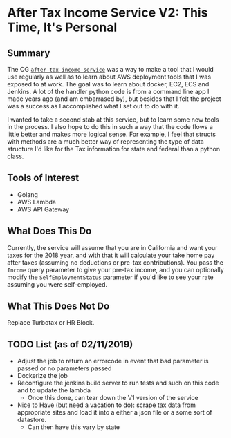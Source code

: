 # After Tax Income Service V2: This Time, It's Personal  

## Summary  
The OG [`after tax income service`](https://github.com/DylanLennard/after-tax-income-service) was a way to make a tool that I would use regularly as well as to learn about AWS deployment tools that I was exposed to at work. The goal was to learn about docker, EC2, ECS and Jenkins. A lot of the handler python code is from a command line app I made years ago (and am embarrased by), but besides that I felt the project was a success as I accomplished what I set out to do with it.   

I wanted to take a second stab at this service, but to learn some new tools in the process. I also hope to do this in such a way that the code flows a little better and makes more logical sense. For example, I feel that structs with methods are a much better way of representing the type of data structure I'd like for the Tax information for state and federal than a python class.  


## Tools of Interest   
* Golang  
* AWS Lambda  
* AWS API Gateway  


## What Does This Do  
Currently, the service will assume that you are in California and want your taxes for the 2018 year, and with that it will calculate your take home pay after taxes (assuming no deductions or pre-tax contributions). You pass the `Income` query parameter to give your pre-tax income, and you can optionally modify the `SelfEmploymentStatus` parameter if you'd like to see your rate assuming you were self-employed.  


## What This Does Not Do  
Replace Turbotax or HR Block.  


## TODO List (as of 02/11/2019) 
* Adjust the job to return an errorcode in event that bad parameter is passed or no parameters passed   
* Dockerize the job  
* Reconfigure the jenkins build server to run tests and such on this code and to update the lambda   
    * Once this done, can tear down the V1 version of the service  
* Nice to Have (but need a vacation to do): scrape tax data from appropriate sites and load it into a either a json file or a some sort of datastore. 
    * Can then have this vary by state  